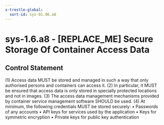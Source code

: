 ```yaml
---
x-trestle-global:
  sort-id: sys-01.06.a8
---
```


# sys-1.6.a8 - \[REPLACE_ME\] Secure Storage Of Container Access Data

## Control Statement

(1) Access data MUST be stored and managed in such a way that only authorised persons and containers can access it. (2) In particular, it MUST be ensured that access data is only stored in specially protected locations and not in images. (3) The access data management mechanisms provided by container service management software SHOULD be used. (4) At minimum, the following credentials MUST be stored securely: • Passwords of any accounts • API keys for services used by the application • Keys for symmetric encryption • Private keys for public key authentication
